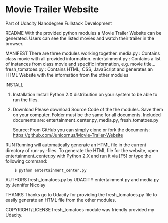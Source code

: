 # Movie Trailer Website
Part of Udacity Nanodegree Fullstack Development

README
    With the provided python modules a Movie Trailer Website can be generated.
    Users can see the listed movies and watch their trailer in the browser.

MANIFEST
    There are three modules working together.
    media.py : Contains class movie with all provided information.
    entertainment.py : Contains a list of instances from class movie and specific information, e.g. movie title...
    fresh_tomatoes.py : Contains HTML, CSS, JavaScript and generates an HTML Website with the information from the other modules

INSTALL
1. Installation
Install Python 2.X distribution on your system to be able to run the files.
2. Download
Please download Source Code of the the modules.
Save them on your computer. Folder must be the same for all documents.
Included documents are: entertainment_center.py, media.py, fresh_tomatoes.py

    Source: From GitHub you can simply clone or fork the documents: https://github.com/Junicornus/Movie-Trailer-Website

RUN
    Running will automatically generate an HTML file in the current directory of run-py.-files.
    To generate the HTML file for the website, open entertainment_center.py with Python 2.X and run it via [F5]
    or type the following command:

        $ python entertainment_center.py
   
AUTHORS
    fresh_tomatoes.py by UDACITY
    entertainment.py and media.py by Jennifer Nicolay

THANKS
    Thanks go to Udacity for providing the fresh_tomatoes.py file to easily generate an HTML file from the other modules.

COPYRIGHT/LICENSE
    fresh_tomatoes module was friendly provided my Udacity.
